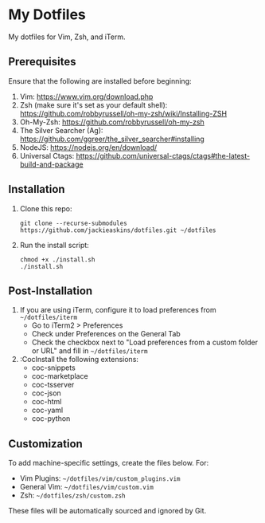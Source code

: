 # My Dotfiles
My dotfiles for Vim, Zsh, and iTerm.

## Prerequisites
Ensure that the following are installed before beginning:

1. Vim: https://www.vim.org/download.php
2. Zsh (make sure it's set as your default shell): https://github.com/robbyrussell/oh-my-zsh/wiki/Installing-ZSH
3. Oh-My-Zsh: https://github.com/robbyrussell/oh-my-zsh
4. The Silver Searcher (Ag): https://github.com/ggreer/the_silver_searcher#installing
5. NodeJS: https://nodejs.org/en/download/
6. Universal Ctags: https://github.com/universal-ctags/ctags#the-latest-build-and-package

## Installation
1. Clone this repo:

   ```
   git clone --recurse-submodules https://github.com/jackieaskins/dotfiles.git ~/dotfiles
   ```

2. Run the install script:

   ```
   chmod +x ./install.sh
   ./install.sh
   ```

## Post-Installation
1. If you are using iTerm, configure it to load preferences from `~/dotfiles/iterm`
    - Go to iTerm2 > Preferences
    - Check under Preferences on the General Tab
    - Check the checkbox next to "Load preferences from a custom folder or URL" and fill in `~/dotfiles/iterm`
2. :CocInstall the following extensions:
    - coc-snippets
    - coc-marketplace
    - coc-tsserver
    - coc-json
    - coc-html
    - coc-yaml
    - coc-python

## Customization
To add machine-specific settings, create the files below. For:
- Vim Plugins: `~/dotfiles/vim/custom_plugins.vim`
- General Vim: `~/dotfiles/vim/custom.vim`
- Zsh: `~/dotfiles/zsh/custom.zsh`

These files will be automatically sourced and ignored by Git.
